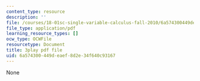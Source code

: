 ```yaml
---
content_type: resource
description: ''
file: /courses/18-01sc-single-variable-calculus-fall-2010/6a574300449deaef8d2e34f640c93167_HgEqXhsIq_g.pdf
file_type: application/pdf
learning_resource_types: []
ocw_type: OCWFile
resourcetype: Document
title: 3play pdf file
uid: 6a574300-449d-eaef-8d2e-34f640c93167
---
```

None

